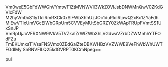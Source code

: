 Vm0weE5GbFdWWGhVYmtwT1ZtMVNWVll3WkZOVlJsbDNWMnQwV0ZKdGVIcFdW
M2hyVm0xS1IyTkliRmRXCk0xSlFWbXhhUzJOc1duRldiRlpwQ2xKc1ZYaFdh
MlEwVTIxUmVGcElWbGRpUm5CVVEyMUtSbGRZY0ZkWApTRUpFVmtSS1UxSnJP
VmRpUjJoVFRXNW9lVkV5TVZkalZrWlZWbXhLVGdwaVZrbDZWMnhhYTFOdFZu
TmEKUmxaT1VsaFNSVmx0ZEdGalZteDBXWHBzVVZWWE9VeFhWbWhUWTFGdlMy
SnRNVFlLQ25kdGVRPT0KCmNpeg==

pul